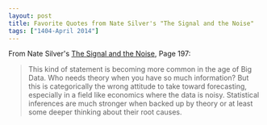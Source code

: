 ```yaml
---
layout: post
title: Favorite Quotes from Nate Silver's "The Signal and the Noise"
tags: ["1404-April 2014"]
---
```


From Nate Silver's [The Signal and the Noise](http://www.amazon.com/The-Signal-Noise-Many-Predictions/dp/159420411X), Page 197:

> This kind of statement is becoming more common in the age of Big Data. Who needs theory when you have so much information? But this is categorically the wrong attitude to take toward forecasting, especially in a field like economics where the data is noisy. Statistical inferences are much stronger when backed up by theory or at least some deeper thinking about their root causes.
